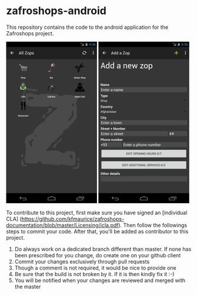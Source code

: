 # zafroshops-android
This repository contains the code to the android application for the Zafroshops project.

<img src="https://raw.githubusercontent.com/kfmaurice/zafroshops-media/master/Images/Android/android_2.png" width="49%"/> <img src="https://raw.githubusercontent.com/kfmaurice/zafroshops-media/master/Images/Android/android_3.png" width="49%"/>

To contribute to this project, first make sure you have signed an [individual CLA] (https://github.com/kfmaurice/zafroshops-documentation/blob/master/Licensing/icla.pdf). Then follow the followings steps to commit your code. After that, you'll be added as contributor to this project.

1. Do always work on a dedicated branch different than master. If none has been prescribed for you change, do create one on your github client
2. Commit your changes exclusively through pull requests
3. Though a comment is not required, it would be nice to provide one
4. Be sure that the build is not broken by it. If it is then kindly fix it :-)
5. You will be notified when your changes are reviewed and merged with the master
